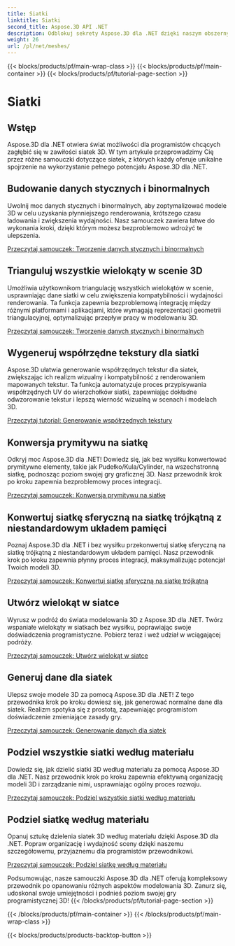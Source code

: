```yaml
---
title: Siatki
linktitle: Siatki
second_title: Aspose.3D API .NET
description: Odblokuj sekrety Aspose.3D dla .NET dzięki naszym obszernym samouczkom. Optymalizuj modele 3D, konwertuj prymitywy na siatki i bez wysiłku ulepszaj grafikę.
weight: 26
url: /pl/net/meshes/
---
```


{{< blocks/products/pf/main-wrap-class >}}
{{< blocks/products/pf/main-container >}}
{{< blocks/products/pf/tutorial-page-section >}}

# Siatki

## Wstęp

Aspose.3D dla .NET otwiera świat możliwości dla programistów chcących zagłębić się w zawiłości siatek 3D. W tym artykule przeprowadzimy Cię przez różne samouczki dotyczące siatek, z których każdy oferuje unikalne spojrzenie na wykorzystanie pełnego potencjału Aspose.3D dla .NET.

## Budowanie danych stycznych i binormalnych

Uwolnij moc danych stycznych i binormalnych, aby zoptymalizować modele 3D w celu uzyskania płynniejszego renderowania, krótszego czasu ładowania i zwiększenia wydajności. Nasz samouczek zawiera łatwe do wykonania kroki, dzięki którym możesz bezproblemowo wdrożyć te ulepszenia.

[Przeczytaj samouczek: Tworzenie danych stycznych i binormalnych](./build-tangent-binormal-data/)

## Trianguluj wszystkie wielokąty w scenie 3D

Umożliwia użytkownikom triangulację wszystkich wielokątów w scenie, usprawniając dane siatki w celu zwiększenia kompatybilności i wydajności renderowania. Ta funkcja zapewnia bezproblemową integrację między różnymi platformami i aplikacjami, które wymagają reprezentacji geometrii triangulacyjnej, optymalizując przepływ pracy w modelowaniu 3D.

[Przeczytaj samouczek: Tworzenie danych stycznych i binormalnych](./convert-polygons-to-triangles/)

 
## Wygeneruj współrzędne tekstury dla siatki

Aspose.3D ułatwia generowanie współrzędnych tekstur dla siatek, zwiększając ich realizm wizualny i kompatybilność z renderowaniem mapowanych tekstur. Ta funkcja automatyzuje proces przypisywania współrzędnych UV do wierzchołków siatki, zapewniając dokładne odwzorowanie tekstur i lepszą wierność wizualną w scenach i modelach 3D.

[Przeczytaj tutorial: Generowanie współrzędnych tekstury](./generate-uv-coordinates/)


## Konwersja prymitywu na siatkę

Odkryj moc Aspose.3D dla .NET! Dowiedz się, jak bez wysiłku konwertować prymitywne elementy, takie jak Pudełko/Kula/Cylinder, na wszechstronną siatkę, podnosząc poziom swojej gry graficznej 3D. Nasz przewodnik krok po kroku zapewnia bezproblemowy proces integracji.

[Przeczytaj samouczek: Konwersja prymitywu na siatkę](./convert-primitive-to-mesh/)


## Konwertuj siatkę sferyczną na siatkę trójkątną z niestandardowym układem pamięci

Poznaj Aspose.3D dla .NET i bez wysiłku przekonwertuj siatkę sferyczną na siatkę trójkątną z niestandardowym układem pamięci. Nasz przewodnik krok po kroku zapewnia płynny proces integracji, maksymalizując potencjał Twoich modeli 3D.

[Przeczytaj samouczek: Konwertuj siatkę sferyczną na siatkę trójkątną](./convert-sphere-mesh-triangle-memory-layout/)

## Utwórz wielokąt w siatce

Wyrusz w podróż do świata modelowania 3D z Aspose.3D dla .NET. Twórz wspaniałe wielokąty w siatkach bez wysiłku, poprawiając swoje doświadczenia programistyczne. Pobierz teraz i weź udział w wciągającej podróży.

[Przeczytaj samouczek: Utwórz wielokąt w siatce](./create-polygon-in-mesh/)

## Generuj dane dla siatek

Ulepsz swoje modele 3D za pomocą Aspose.3D dla .NET! Z tego przewodnika krok po kroku dowiesz się, jak generować normalne dane dla siatek. Realizm spotyka się z prostotą, zapewniając programistom doświadczenie zmieniające zasady gry.

[Przeczytaj samouczek: Generowanie danych dla siatek](./generate-data-for-meshes/)

## Podziel wszystkie siatki według materiału

Dowiedz się, jak dzielić siatki 3D według materiału za pomocą Aspose.3D dla .NET. Nasz przewodnik krok po kroku zapewnia efektywną organizację modeli 3D i zarządzanie nimi, usprawniając ogólny proces rozwoju.

[Przeczytaj samouczek: Podziel wszystkie siatki według materiału](./split-all-meshes-by-material/)

## Podziel siatkę według materiału

Opanuj sztukę dzielenia siatek 3D według materiału dzięki Aspose.3D dla .NET. Popraw organizację i wydajność sceny dzięki naszemu szczegółowemu, przyjaznemu dla programistów przewodnikowi.

[Przeczytaj samouczek: Podziel siatkę według materiału](./split-mesh-by-material/)

Podsumowując, nasze samouczki Aspose.3D dla .NET oferują kompleksowy przewodnik po opanowaniu różnych aspektów modelowania 3D. Zanurz się, udoskonal swoje umiejętności i podnieś poziom swojej gry programistycznej 3D!
{{< /blocks/products/pf/tutorial-page-section >}}

{{< /blocks/products/pf/main-container >}}
{{< /blocks/products/pf/main-wrap-class >}}

{{< blocks/products/products-backtop-button >}}
